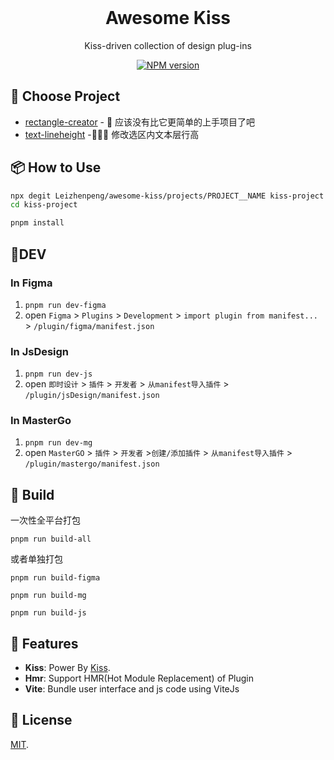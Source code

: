 <br>

<h1 align="center">Awesome Kiss</h1>
<p align="center">
  Kiss-driven collection of design plug-ins
</p>

<p align="center">
<a href="https://www.npmjs.com/package/kiss-core"><img src="https://img.shields.io/npm/v/kiss-core?color=CF0A0A&amp;label=kiss" alt="NPM version"></a></p>


## 🍔 Choose Project

- [rectangle-creator](./projects/rectangle-creator) - 🥱 应该没有比它更简单的上手项目了吧 
- [text-lineheight](./projects/text-lineheight) -🧘🏻‍♂️ 修改选区内文本层行高

## 📦 How to Use

```bash
npx degit Leizhenpeng/awesome-kiss/projects/PROJECT__NAME kiss-project
cd kiss-project

pnpm install
```

## 🔨DEV

### In Figma

1. `pnpm run dev-figma`
2. open `Figma` > `Plugins` > `Development` > `import plugin from manifest...` > `/plugin/figma/manifest.json`


### In JsDesign

1. `pnpm run dev-js`
2. open `即时设计` > `插件` > `开发者` > `从manifest导入插件` > `/plugin/jsDesign/manifest.json`

### In MasterGo

1. `pnpm run dev-mg`
2. open `MasterGO` > `插件` > `开发者` >`创建/添加插件` > `从manifest导入插件` > `/plugin/mastergo/manifest.json`



## 🦪 Build 

一次性全平台打包

`pnpm run build-all`

或者单独打包

`pnpm run build-figma` 


`pnpm run build-mg`


`pnpm run build-js`

## 🚀 Features
- **Kiss**: Power By [Kiss](https://github.com/Leizhenpeng/design-tooltik-cn/tree/main/packages/kiss-core).
- **Hmr**: Support HMR(Hot Module Replacement) of Plugin
- **Vite**: Bundle user interface and js code using ViteJs

## 📄 License

[MIT](LICENSE).




